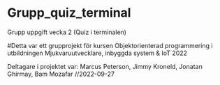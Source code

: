 # Grupp_quiz_terminal
Grupp uppgift vecka 2 (Quiz i terminalen)

#Detta var ett grupprojekt för kursen Objektorienterad programmering i utbildningen Mjukvaruutvecklare, inbyggda system & IoT 2022

Deltagare i projektet var: Marcus Peterson, Jimmy Kroneld, Jonatan Ghirmay, Bam Mozafar
//2022-09-27